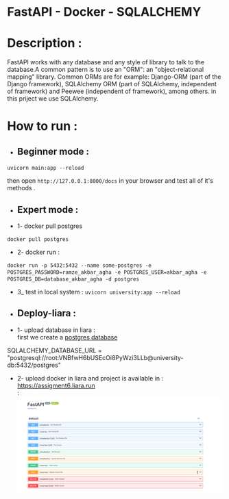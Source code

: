 # FastAPI - Docker - SQLALCHEMY

# Description : 

FastAPI works with any database and any style of library to talk to the database.A common pattern is to use an "ORM": an "object-relational mapping" library.
Common ORMs are for example: Django-ORM (part of the Django framework), SQLAlchemy ORM (part of SQLAlchemy, independent of framework) and Peewee (independent of framework), among others.
in this priject we use SQLAlchemy.

# How to run :
+ ## Beginner mode : 
```
uvicorn main:app --reload
```
then open ``` http://127.0.0.1:8000/docs ``` in your browser and test all of it's methods .

+ ## Expert mode :

+ 1- docker pull postgres
```
docker pull postgres
```
+ 2- docker run :
```
docker run -p 5432:5432 --name some-postgres -e POSTGRES_PASSWORD=ramze_akbar_agha -e POSTGRES_USER=akbar_agha -e POSTGRES_DB=database_akbar_agha -d postgres
```
+ 3_ test in local system : ``` uvicorn university:app --reload ```


+ ## Deploy-liara :

+ 1- upload database in liara : 
<br> first we create a [postgres database](https://console.liara.ir/databases/create) 

SQLALCHEMY_DATABASE_URL  =  "postgresql://root:VNBfwH6bUSEcOi8PyWzi3LLb@university-db:5432/postgres"

+ 2- upload docker in liara and project is available in  : https://assigment6.liara.run
<br> :
![img](image/output.png)


